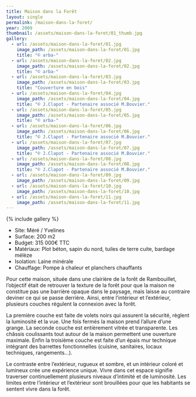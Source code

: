 ```yaml
---
title: Maison dans la Forêt
layout: single
permalink: /maison-dans-la-foret/
year: 2009
thumbnail: /assets/maison-dans-la-foret/01_thumb.jpg
gallery: 
  - url: /assets/maison-dans-la-foret/01.jpg
    image_path: /assets/maison-dans-la-foret/01.jpg
    title: "© arba-"
  - url: /assets/maison-dans-la-foret/02.jpg
    image_path: /assets/maison-dans-la-foret/02.jpg
    title: "© arba-"
  - url: /assets/maison-dans-la-foret/03.jpg
    image_path: /assets/maison-dans-la-foret/03.jpg
    title: "Couverture en bois"
  - url: /assets/maison-dans-la-foret/04.jpg
    image_path: /assets/maison-dans-la-foret/04.jpg
    title: "© J.Clapot - Partenaire associé M.Bouvier."
  - url: /assets/maison-dans-la-foret/05.jpg
    image_path: /assets/maison-dans-la-foret/05.jpg
    title: "© arba-"
  - url: /assets/maison-dans-la-foret/06.jpg
    image_path: /assets/maison-dans-la-foret/06.jpg
    title: "© J.Clapot - Partenaire associé M.Bouvier."
  - url: /assets/maison-dans-la-foret/07.jpg
    image_path: /assets/maison-dans-la-foret/07.jpg
    title: "© J.Clapot - Partenaire associé M.Bouvier."
  - url: /assets/maison-dans-la-foret/08.jpg
    image_path: /assets/maison-dans-la-foret/08.jpg
    title: "© J.Clapot - Partenaire associé M.Bouvier."
  - url: /assets/maison-dans-la-foret/09.jpg
    image_path: /assets/maison-dans-la-foret/09.jpg
  - url: /assets/maison-dans-la-foret/10.jpg
    image_path: /assets/maison-dans-la-foret/10.jpg
  - url: /assets/maison-dans-la-foret/11.jpg
    image_path: /assets/maison-dans-la-foret/11.jpg
---
```



{% include gallery %}

  * Site: Méré / Yvelines
  * Surface: 200  m2
  * Budget: 315 000€ TTC
  * Matériaux: Plot béton, sapin du nord, tuiles de terre cuite, bardage mélèze
  * Isolation: Laine minérale
  * Chauffage: Pompe à chaleur et planchers chauffants

Pour cette maison, située dans une clairière de la forêt de Rambouillet, l’objectif était de retrouver la texture de la forêt pour que la maison ne constitue pas une barrière opaque dans le paysage, mais laisse au contraire deviner ce qui se passe derrière. Ainsi, entre l’intérieur et l’extérieur, plusieurs couches régulent la connexion avec la forêt.
  
La première couche est faite de volets noirs qui assurent la sécurité, règlent la luminosité et la vue. Une fois fermés la maison prend l’allure d’une grange.
La seconde couche est entièrement vitrée et transparente. Les châssis coulissants tout autour de la maison permettent une ouverture maximale.
Enfin la troisième couche est faite d’un épais mur technique intégrant des barrettes fonctionnelles (cuisine, sanitaires, locaux techniques, rangements…).
 
Le contraste entre l’extérieur, rugueux et sombre, et un intérieur coloré et lumineux crée une expérience unique. Vivre dans cet espace signifie traverser continuellement plusieurs niveaux d’intimité et de luminosité. Les limites entre l’intérieur et l’extérieur sont brouillées pour que les habitants se sentent vivre dans la forêt.